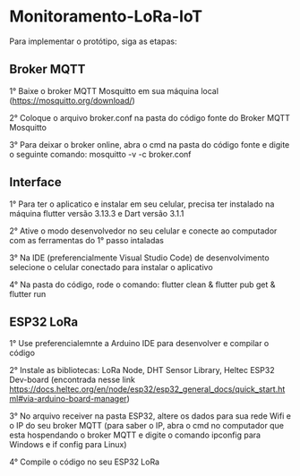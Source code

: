 # Monitoramento-LoRa-IoT
 
Para implementar o protótipo, siga as etapas:

## Broker MQTT
1° Baixe o broker MQTT Mosquitto em sua máquina local (https://mosquitto.org/download/)

2° Coloque o arquivo broker.conf na pasta do código fonte do Broker MQTT Mosquitto

3° Para deixar o broker online, abra o cmd na pasta do código fonte e digite o seguinte comando: mosquitto -v -c broker.conf

## Interface
1° Para ter o aplicatico e instalar em seu celular, precisa ter instalado na máquina flutter versão 3.13.3 e Dart versão 3.1.1

2° Ative o modo desenvolvedor no seu celular e conecte ao computador com as ferramentas do 1° passo intaladas

3° Na IDE (preferencialmente Visual Studio Code) de desenvolvimento selecione o celular conectado para instalar o aplicativo

4° Na pasta do código, rode o comando: flutter clean & flutter pub get & flutter run

## ESP32 LoRa
1° Use preferencialemnte a Arduino IDE para desenvolver e compilar o código

2° Instale as bibliotecas: LoRa Node, DHT Sensor Library, Heltec ESP32 Dev-board (encontrada nesse link https://docs.heltec.org/en/node/esp32/esp32_general_docs/quick_start.html#via-arduino-board-manager)

3° No arquivo receiver na pasta ESP32, altere os dados para sua rede Wifi e o IP do seu broker MQTT (para saber o IP, abra o cmd no computador que esta hospendando o broker MQTT e digite o comando ipconfig para Windows e if config para Linux)

4° Compile o código no seu ESP32 LoRa
